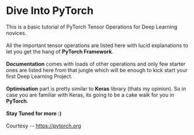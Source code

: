 # Dive Into PyTorch
This is a basic tutorial of PyTorch Tensor Operations for Deep Learning novices. </br> </br>
All the important tensor operations are listed here with lucid explanations to let you get the hang of **PyTorch Framework**. </br></br>
**Documentation** comes with loads of other operations and only few starter ones are listed here from that jungle which will be enough to kick start your first Deep Learning Project.</br></br>
**Optimisation** part is pretty similar to **Keras** library (thats my opinion). So in case you are familiar with Keras, its going to be a cake walk for you in **PyTorch**.</br></br>
**Stay Tuned for more :)** <br><br>
Courtesy -- https://pytorch.org 
